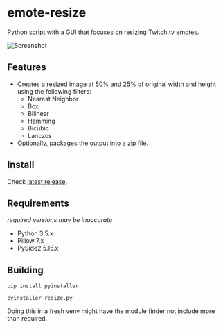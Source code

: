 # emote-resize
Python script with a GUI that focuses on resizing Twitch.tv emotes.

![Screenshot](https://imgur.com/k2OY1XC.png)

## Features
* Creates a resized image at 50% and 25% of original width and height using the following filters:
  * Nearest Neighbor
  * Box
  * Bilinear
  * Hamming
  * Bicubic
  * Lanczos
* Optionally, packages the output into a zip file.

## Install
Check [latest release](https://github.com/whuppo/emote-resize/releases).

## Requirements
*required versions may be inaccurate*
* Python 3.5.x
* Pillow 7.x
* PySide2 5.15.x

## Building
`pip install pyinstaller`

`pyinstaller resize.py`

Doing this in a fresh venv might have the module finder not include more than required.